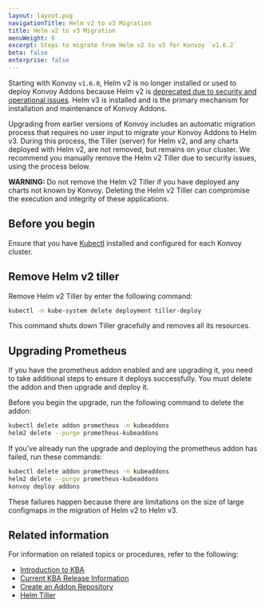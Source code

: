 ```yaml
---
layout: layout.pug
navigationTitle: Helm v2 to v3 Migration
title: Helm v2 to v3 Migration
menuWeight: 6
excerpt: Steps to migrate from Helm v2 to v3 for Konvoy `v1.6.2`
beta: false
enterprise: false
---
```


<!-- markdownlint-disable MD018 -->

Starting with Konvoy `v1.6.0`, Helm v2 is no longer installed or used to deploy Konvoy Addons because Helm v2 is [deprecated due to security and operational issues](https://helm.sh/blog/helm-v2-deprecation-timeline/). Helm v3 is installed and is the primary mechanism for installation and maintenance of Konvoy Addons.

Upgrading from earlier versions of Konvoy includes an automatic migration process that requires no user input to migrate your Konvoy Addons to Helm v3. During this process, the Tiller (server) for  Helm v2, and any charts deployed with Helm v2, are not removed, but remains on your cluster. We recommend you manually remove the Helm v2 Tiller due to security issues, using the process below.

<p class="message--warning"><strong>WARNING: </strong>Do not remove the Helm v2 Tiller if you have deployed any charts not known by Konvoy. Deleting the Helm v2 Tiller can compromise the execution and integrity of these applications.</p>

## Before you begin

Ensure that you have [Kubectl](https://kubernetes.io/docs/tasks/tools/install-kubectl/) installed and configured for each Konvoy cluster.

## Remove Helm v2 tiller

Remove Helm v2 Tiller by enter the following command:

```bash
kubectl -n kube-system delete deployment tiller-deploy
```

This command shuts down Tiller gracefully and removes all its resources.

## Upgrading Prometheus

If you have the prometheus addon enabled and are upgrading it, you need to take additional steps to ensure it deploys successfully. You must delete the addon and then upgrade and deploy it.

Before you begin the upgrade, run the following command to delete the addon:

```bash
kubectl delete addon prometheus -n kubeaddons
helm2 delete --purge prometheus-kubeaddons
```

If you've already run the upgrade and deploying the prometheus addon has failed, run these commands:

```bash
kubectl delete addon prometheus -n kubeaddons
helm2 delete --purge prometheus-kubeaddons
konvoy deploy addons
```

These failures happen because there are limitations on the size of large configmaps in the migration of Helm v2 to Helm v3.

## Related information

For information on related topics or procedures, refer to the following:

- [Introduction to KBA](../)
- [Current KBA Release Information](../../release-notes/kubernetes-base-addon)
- [Create an Addon Repository](../addon-repositories)
- [Helm Tiller](https://v2.helm.sh/docs/install/#installing-tiller)
